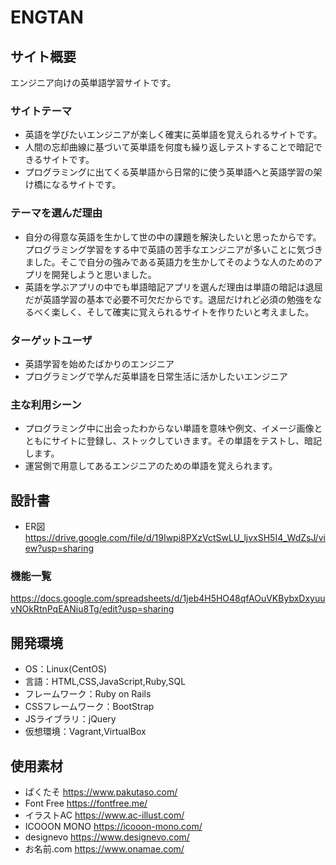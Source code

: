 # ENGTAN

## サイト概要
エンジニア向けの英単語学習サイトです。

### サイトテーマ
- 英語を学びたいエンジニアが楽しく確実に英単語を覚えられるサイトです。
- 人間の忘却曲線に基づいて英単語を何度も繰り返しテストすることで暗記できるサイトです。
- プログラミングに出てくる英単語から日常的に使う英単語へと英語学習の架け橋になるサイトです。

### テーマを選んだ理由
- 自分の得意な英語を生かして世の中の課題を解決したいと思ったからです。プログラミング学習をする中で英語の苦手なエンジニアが多いことに気づきました。そこで自分の強みである英語力を生かしてそのような人のためのアプリを開発しようと思いました。
- 英語を学ぶアプリの中でも単語暗記アプリを選んだ理由は単語の暗記は退屈だが英語学習の基本で必要不可欠だからです。退屈だけれど必須の勉強をなるべく楽しく、そして確実に覚えられるサイトを作りたいと考えました。

### ターゲットユーザ
- 英語学習を始めたばかりのエンジニア
- プログラミングで学んだ英単語を日常生活に活かしたいエンジニア

### 主な利用シーン
- プログラミング中に出会ったわからない単語を意味や例文、イメージ画像とともにサイトに登録し、ストックしていきます。その単語をテストし、暗記します。
- 運営側で用意してあるエンジニアのための単語を覚えられます。

## 設計書
- ER図  
https://drive.google.com/file/d/19Iwpi8PXzVctSwLU_ljvxSH5I4_WdZsJ/view?usp=sharing

### 機能一覧
https://docs.google.com/spreadsheets/d/1jeb4H5HO48qfAOuVKBybxDxyuuvNOkRtnPqEANiu8Tg/edit?usp=sharing

## 開発環境
- OS：Linux(CentOS)
- 言語：HTML,CSS,JavaScript,Ruby,SQL
- フレームワーク：Ruby on Rails
- CSSフレームワーク：BootStrap
- JSライブラリ：jQuery
- 仮想環境：Vagrant,VirtualBox

## 使用素材
- ぱくたそ
https://www.pakutaso.com/
- Font Free
https://fontfree.me/
- イラストAC
https://www.ac-illust.com/
- ICOOON MONO
https://icooon-mono.com/
- designevo
https://www.designevo.com/
- お名前.com
https://www.onamae.com/
